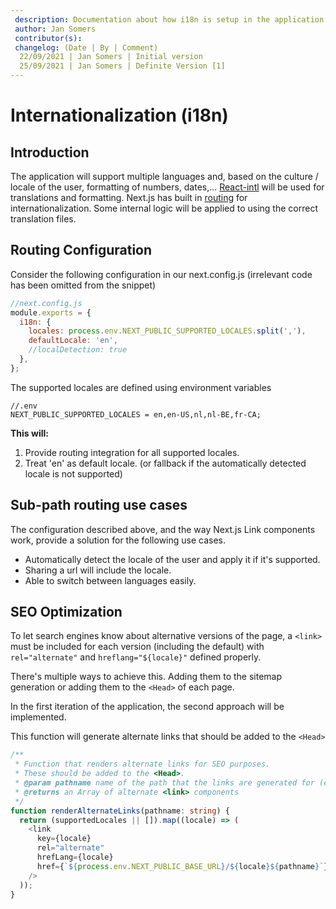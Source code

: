 ```yaml
---
 description: Documentation about how i18n is setup in the application and how its intended to be implemented
 author: Jan Somers
 contributor(s): 
 changelog: (Date | By | Comment)
  22/09/2021 | Jan Somers | Initial version
  25/09/2021 | Jan Somers | Definite Version [1]
---
```


# Internationalization (i18n)

## Introduction

The application will support multiple languages and, based on the culture / locale of the user, formatting of numbers, dates,... [React-intl](https://formatjs.io/docs/getting-started/installation/) will be used for translations and formatting. Next.js has built in [routing](https://nextjs.org/docs/advanced-features/i18n-routing) for internationalization. Some internal logic will be applied to using the correct translation files.

## Routing Configuration

Consider the following configuration in our next.config.js (irrelevant code has been omitted from the snippet)

```js
//next.config.js
module.exports = {
  i18n: {
    locales: process.env.NEXT_PUBLIC_SUPPORTED_LOCALES.split(','),
    defaultLocale: 'en',
    //localDetection: true
  },
};
```

The supported locales are defined using environment variables

```env
//.env
NEXT_PUBLIC_SUPPORTED_LOCALES = en,en-US,nl,nl-BE,fr-CA;
```

**This will:**

1. Provide routing integration for all supported locales.
2. Treat 'en' as default locale. (or fallback if the automatically detected locale is not supported)

## Sub-path routing use cases

The configuration described above, and the way Next.js Link components work, provide a solution for the following use cases.

- Automatically detect the locale of the user and apply it if it's supported.
- Sharing a url will include the locale.
- Able to switch between languages easily.

## SEO Optimization

To let search engines know about alternative versions of the page, a `<link>` must be included for each version (including the default) with `rel="alternate"` and `hreflang="${locale}"` defined properly.

There's multiple ways to achieve this. Adding them to the sitemap generation or adding them to the `<Head>` of each page.

In the first iteration of the application, the second approach will be implemented.

This function will generate alternate links that should be added to the `<Head>`

```typescript
/**
 * Function that renders alternate links for SEO purposes.
 * These should be added to the <Head>.
 * @param pathname name of the path that the links are generated for (e.g. /docs/i18n)
 * @returns an Array of alternate <link> components
 */
function renderAlternateLinks(pathname: string) {
  return (supportedLocales || []).map((locale) => (
    <link
      key={locale}
      rel="alternate"
      hrefLang={locale}
      href={`${process.env.NEXT_PUBLIC_BASE_URL}/${locale}${pathname}`}
    />
  ));
}
```
